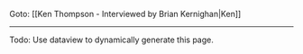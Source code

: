 Goto: [[Ken Thompson - Interviewed by Brian Kernighan|Ken]]

---

Todo: Use dataview to dynamically generate this page.